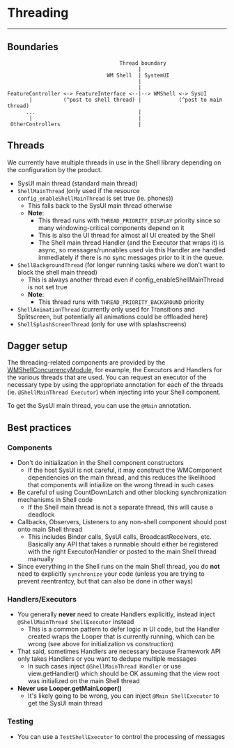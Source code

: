 # Threading

---

## Boundaries

```text
                                    Thread boundary
                                          |
                                WM Shell  | SystemUI
                                          |
                                          |
FeatureController <-> FeatureInterface <--|--> WMShell <-> SysUI
       |          (^post to shell thread) |            (^post to main thread)
      ...                                 |
       |                                  |
 OtherControllers                         |
```

## Threads

We currently have multiple threads in use in the Shell library depending on the configuration by
the product.
- SysUI main thread (standard main thread)
- `ShellMainThread` (only used if the resource `config_enableShellMainThread` is set true
  (ie. phones))
  - This falls back to the SysUI main thread otherwise
  - **Note**:
    - This thread runs with `THREAD_PRIORITY_DISPLAY` priority since so many windowing-critical
      components depend on it
    - This is also the UI thread for almost all UI created by the Shell
    - The Shell main thread Handler (and the Executor that wraps it) is async, so
      messages/runnables used via this Handler are handled immediately if there is no sync
      messages prior to it in the queue.
- `ShellBackgroundThread` (for longer running tasks where we don't want to block the shell main
  thread)
  - This is always another thread even if config_enableShellMainThread is not set true
  - **Note**:
    - This thread runs with `THREAD_PRIORITY_BACKGROUND` priority
- `ShellAnimationThread` (currently only used for Transitions and Splitscreen, but potentially all
  animations could be offloaded here)
- `ShellSplashScreenThread` (only for use with splashscreens)

## Dagger setup

The threading-related components are provided by the [WMShellConcurrencyModule](frameworks/base/libs/WindowManager/Shell/src/com/android/wm/shell/dagger/WMShellConcurrencyModule.java),
for example, the Executors and Handlers for the various threads that are used.  You can request
an executor of the necessary type by using the appropriate annotation for each of the threads (ie.
`@ShellMainThread Executor`) when injecting into your Shell component.

To get the SysUI main thread, you can use the `@Main` annotation.

## Best practices

### Components
- Don't do initialization in the Shell component constructors
  - If the host SysUI is not careful, it may construct the WMComponent dependencies on the main
    thread, and this reduces the likelihood that components will intiailize on the wrong thread
    in such cases
- Be careful of using CountDownLatch and other blocking synchronization mechanisms in Shell code
  - If the Shell main thread is not a separate thread, this will cause a deadlock
- Callbacks, Observers, Listeners to any non-shell component should post onto main Shell thread
  - This includes Binder calls, SysUI calls, BroadcastReceivers, etc. Basically any API that
    takes a runnable should either be registered with the right Executor/Handler or posted to
    the main Shell thread manually
- Since everything in the Shell runs on the main Shell thread, you do **not** need to explicitly
  `synchronize` your code (unless you are trying to prevent reentrantcy, but that can also be
  done in other ways)

### Handlers/Executors
- You generally **never** need to create Handlers explicitly, instead inject `@ShellMainThread
  ShellExecutor` instead
  - This is a common pattern to defer logic in UI code, but the Handler created wraps the Looper
    that is currently running, which can be wrong (see above for initialization vs construction)
- That said, sometimes Handlers are necessary because Framework API only takes Handlers or you
  want to dedupe multiple messages
  - In such cases inject `@ShellMainThread Handler` or use view.getHandler() which should be OK
    assuming that the view root was initialized on the main Shell thread
- **Never use Looper.getMainLooper()**
  - It's likely going to be wrong, you can inject `@Main ShellExecutor` to get the SysUI main thread

### Testing
- You can use a `TestShellExecutor` to control the processing of messages
